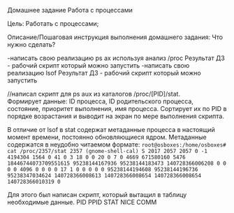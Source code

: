 Домашнее задание
Работа с процессами

Цель:
Работать с процессами;

Описание/Пошаговая инструкция выполнения домашнего задания:
Что нужно сделать?

-написать свою реализацию ps ax используя анализ /proc
Результат ДЗ - рабочий скрипт который можно запустить
-написать свою реализацию lsof
Результат ДЗ - рабочий скрипт который можно запустить

//написал скрипт для ps aux из каталогов /proc/[PID]/stat.  
Формирует данные: ID процесса, ID родительского процесса, состояние, приоритет выполнения, имя процесса. Сортирует их по PID в порядке возрастания и выводит на экран по мере выполнения скрипта.

В отличие от lsof в stat содержат метаданные процесса в настоящий момент времени, постоянно обновляющиеся ядром. Метаданные содержатся в неудобно читаемом формате: 
`root@osboxes:/home/osboxes# cat /proc/2357/stat
2357 (gnome-shell-cal) S 2017 2057 2057 0 -1 4194304 1564 0 41 0 3 18 0 0 20 0 7 0 4669 671580160 5476 18446744073709551615 95238144167936 95238144183473 140728366006208 0 0 0 0 4096 0 0 0 0 17 1 0 0 0 0 0 95238144194608 95238144196736 95238347034624 140728366008613 140728366008654 140728366008654 140728366010319 0`

Для этого был написан скрипт, который вытащил в таблицу необходимые данные. PID PPID STAT NICE COMM